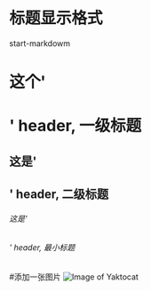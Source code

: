 # 标题显示格式
start-markdowm
# 这个'<h1>' header, 一级标题
## 这是'<h2>' header, 二级标题
###### 这是'<h6>' header, 最小标题

#添加一张图片
![Image of Yaktocat](https://octodex.github.com/images/yaktocat.png)

